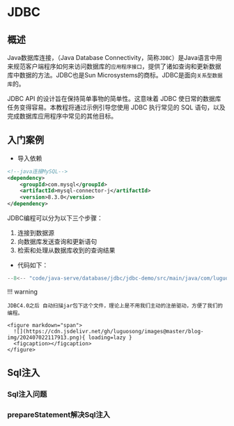 # JDBC

## 概述

Java数据库连接，（Java Database Connectivity，简称`JDBC`）是Java语言中用来规范客户端程序如何来访问数据库的`应用程序接口`，提供了诸如查询和更新数据库中数据的方法。JDBC也是Sun Microsystems的商标。JDBC是面向`关系型数据库`的。

JDBC API 的设计旨在保持简单事物的简单性。这意味着 JDBC 使日常的数据库任务变得容易。本教程将通过示例引导您使用 JDBC 执行常见的 SQL 语句，以及完成数据库应用程序中常见的其他目标。

## 入门案例

- 导入依赖

```xml
<!--java连接MySQL-->
<dependency>
    <groupId>com.mysql</groupId>
    <artifactId>mysql-connector-j</artifactId>
    <version>8.3.0</version>
</dependency>
```

JDBC编程可以分为以下三个步骤：

1. 连接到数据源
2. 向数据库发送查询和更新语句
3. 检索和处理从数据库收到的查询结果

- 代码如下：

``` java
--8<-- "code/java-serve/database/jdbc/jdbc-demo/src/main/java/com/luguosong/JDBCHello.java"
```

!!! warning

    JDBC4.0之后 自动扫描jar包下这个文件，理论上是不用我们主动的注册驱动，方便了我们的编程。

    <figure markdown="span">
      ![](https://cdn.jsdelivr.net/gh/luguosong/images@master/blog-img/202407022117913.png){ loading=lazy }
      <figcaption></figcaption>
    </figure>

## Sql注入

### Sql注入问题

### prepareStatement解决Sql注入
